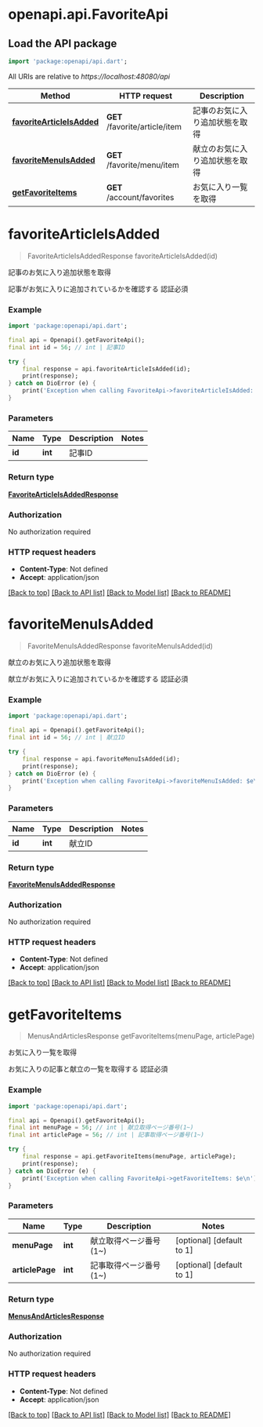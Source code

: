 # openapi.api.FavoriteApi

## Load the API package
```dart
import 'package:openapi/api.dart';
```

All URIs are relative to *https://localhost:48080/api*

Method | HTTP request | Description
------------- | ------------- | -------------
[**favoriteArticleIsAdded**](FavoriteApi.md#favoritearticleisadded) | **GET** /favorite/article/item | 記事のお気に入り追加状態を取得
[**favoriteMenuIsAdded**](FavoriteApi.md#favoritemenuisadded) | **GET** /favorite/menu/item | 献立のお気に入り追加状態を取得
[**getFavoriteItems**](FavoriteApi.md#getfavoriteitems) | **GET** /account/favorites | お気に入り一覧を取得


# **favoriteArticleIsAdded**
> FavoriteArticleIsAddedResponse favoriteArticleIsAdded(id)

記事のお気に入り追加状態を取得

記事がお気に入りに追加されているかを確認する 認証必須 

### Example
```dart
import 'package:openapi/api.dart';

final api = Openapi().getFavoriteApi();
final int id = 56; // int | 記事ID

try {
    final response = api.favoriteArticleIsAdded(id);
    print(response);
} catch on DioError (e) {
    print('Exception when calling FavoriteApi->favoriteArticleIsAdded: $e\n');
}
```

### Parameters

Name | Type | Description  | Notes
------------- | ------------- | ------------- | -------------
 **id** | **int**| 記事ID | 

### Return type

[**FavoriteArticleIsAddedResponse**](FavoriteArticleIsAddedResponse.md)

### Authorization

No authorization required

### HTTP request headers

 - **Content-Type**: Not defined
 - **Accept**: application/json

[[Back to top]](#) [[Back to API list]](../README.md#documentation-for-api-endpoints) [[Back to Model list]](../README.md#documentation-for-models) [[Back to README]](../README.md)

# **favoriteMenuIsAdded**
> FavoriteMenuIsAddedResponse favoriteMenuIsAdded(id)

献立のお気に入り追加状態を取得

献立がお気に入りに追加されているかを確認する 認証必須 

### Example
```dart
import 'package:openapi/api.dart';

final api = Openapi().getFavoriteApi();
final int id = 56; // int | 献立ID

try {
    final response = api.favoriteMenuIsAdded(id);
    print(response);
} catch on DioError (e) {
    print('Exception when calling FavoriteApi->favoriteMenuIsAdded: $e\n');
}
```

### Parameters

Name | Type | Description  | Notes
------------- | ------------- | ------------- | -------------
 **id** | **int**| 献立ID | 

### Return type

[**FavoriteMenuIsAddedResponse**](FavoriteMenuIsAddedResponse.md)

### Authorization

No authorization required

### HTTP request headers

 - **Content-Type**: Not defined
 - **Accept**: application/json

[[Back to top]](#) [[Back to API list]](../README.md#documentation-for-api-endpoints) [[Back to Model list]](../README.md#documentation-for-models) [[Back to README]](../README.md)

# **getFavoriteItems**
> MenusAndArticlesResponse getFavoriteItems(menuPage, articlePage)

お気に入り一覧を取得

お気に入りの記事と献立の一覧を取得する 認証必須 

### Example
```dart
import 'package:openapi/api.dart';

final api = Openapi().getFavoriteApi();
final int menuPage = 56; // int | 献立取得ページ番号(1~)
final int articlePage = 56; // int | 記事取得ページ番号(1~)

try {
    final response = api.getFavoriteItems(menuPage, articlePage);
    print(response);
} catch on DioError (e) {
    print('Exception when calling FavoriteApi->getFavoriteItems: $e\n');
}
```

### Parameters

Name | Type | Description  | Notes
------------- | ------------- | ------------- | -------------
 **menuPage** | **int**| 献立取得ページ番号(1~) | [optional] [default to 1]
 **articlePage** | **int**| 記事取得ページ番号(1~) | [optional] [default to 1]

### Return type

[**MenusAndArticlesResponse**](MenusAndArticlesResponse.md)

### Authorization

No authorization required

### HTTP request headers

 - **Content-Type**: Not defined
 - **Accept**: application/json

[[Back to top]](#) [[Back to API list]](../README.md#documentation-for-api-endpoints) [[Back to Model list]](../README.md#documentation-for-models) [[Back to README]](../README.md)

